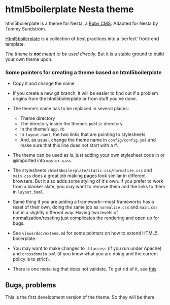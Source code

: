 html5boilerplate Nesta theme
=======================

html5boilerplate is a theme for Nesta, a [Ruby CMS](nesta). Adapted for Nesta by Tommy Sundström.

[Html5boilerplate](html5bp) is a collection of best practices into a ’perfect’ front-end template. 

_The theme is **not** meant to be used directly._ But it is a stable ground to build your own theme upon. 

### Some pointers for creating a theme based on html5boilerplate
* Copy it and change the name. 

* If you create a new git branch, it will be easier to find out if a problem origins from the html5boilerplate or from stuff you've done.

* The theme’s name has to be replaced in several places:
	* Theme directory
	* The directory inside the theme’s `public` directory
	* In the theme’s `app.rb`
	* In `layout.haml`, the two links that are pointing to stylesheets    
	* And, as usual, change the theme name in `config/config.yml` and make sure that this line does not start with a #. 
	
* The theme can be used as is, just adding your own stylesheet code in or @imported into `master.sass`.

* The stylesheets `/html5boilerplate/static-css/normalize.css` and `main.css` does a great job making pages look similar in different browsers. But it also adds some styling of it's own. If you prefer to work from a blanker slate, you may want to remove them and the links to them in `layout.haml`. 

* Same thing if you are adding a framework—most frameworks has a reset of their own, doing the same job as `normalize.css` and `main.css` but in a slightly different way. Having two levels of normalization/reseting just complicates the rendering and open up for bugs.

* See `views/doc/extend.md` for some pointers on how to extend HTML5 boilerplate.

* You may want to make changes to `.htaccess` (if you run under Apache) and `crossdomain.xml` (if you know what you are doing and the current policy is to strict).  

* There is one meta-tag that does not validate. To get rid of it, see [this](http://www.validatethis.co.uk/news/fix-bad-value-x-ua-compatible-once-and-for-all/).


## Bugs, problems
This is the first development version of the theme. So they will be there. 



[html5bp]: http://html5boilerplate.com/
[nesta]: http://nestacms.com

